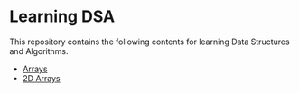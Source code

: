 # Learning DSA

This repository contains the following contents for learning Data Structures and Algorithms.

- [Arrays](./Arrays/)
- [2D Arrays](./2DArrays/)